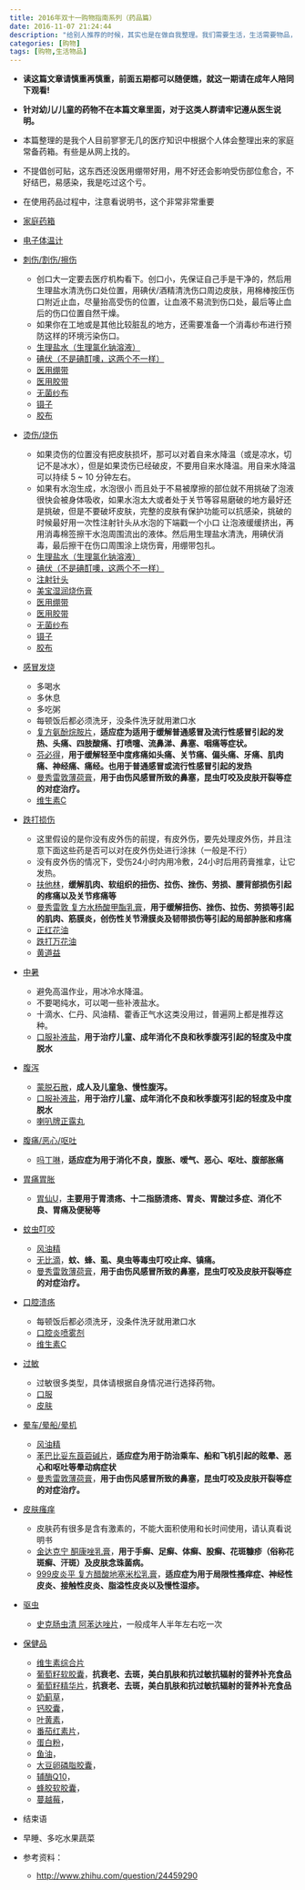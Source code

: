 ```yaml
---
title: 2016年双十一购物指南系列（药品篇）
date: 2016-11-07 21:24:44
description: "给别人推荐的时候，其实也是在做自我整理。我们需要生活，生活需要物品，仅此而已！"
categories: [购物]
tags: [购物,生活物品]
---
```

 
 
<!-- more -->
 
 
- **读这篇文章请慎重再慎重，前面五期都可以随便瞧，就这一期请在成年人陪同下观看!**
- **针对幼儿/儿童的药物不在本篇文章里面，对于这类人群请牢记遵从医生说明。**
- 本篇整理的是我个人目前寥寥无几的医疗知识中根据个人体会整理出来的家庭常备药箱。有些是从网上找的。
- 不提倡创可贴，这东西还没医用绷带好用，用不好还会影响受伤部位愈合，不好结巴，易感染，我是吃过这个亏。
- 在使用药品过程中，注意看说明书，这个非常非常重要
 
- [家庭药箱]()
- [电子体温计]()
- [刺伤/割伤/擦伤]()
    - 创口大一定要去医疗机构看下。创口小，先保证自己手是干净的，然后用生理盐水清洗伤口处位置，用碘伏/酒精清洗伤口周边皮肤，用棉棒按压伤口附近止血，尽量抬高受伤的位置，让血液不易流到伤口处，最后等止血后的伤口位置自然干燥。
    - 如果你在工地或是其他比较脏乱的地方，还需要准备一个消毒纱布进行预防这样的环境污染伤口。
    - [生理盐水（生理氯化钠溶液）]()
    - [碘伏（不是碘酊噢，这两个不一样）]()
    - [医用绷带]()
    - [医用胶带]()
    - [无菌纱布]()
    - [镊子]()
    - [胶布]()
- [烫伤/烧伤]()
    - 如果烫伤的位置没有把皮肤损坏，那可以对着自来水降温（或是凉水，切记不是冰水），但是如果烫伤已经破皮，不要用自来水降温。用自来水降温可以持续 5 ~ 10 分钟左右。
    - 如果有水泡生成，水泡很小 而且处于不易被摩擦的部位就不用挑破了泡液很快会被身体吸收，如果水泡太大或者处于关节等容易磨破的地方最好还是挑破，但是不要破坏皮肤，完整的皮肤有保护功能可以抗感染，挑破的时候最好用一次性注射针头从水泡的下端戳一个小口 让泡液缓缓挤出，再用消毒棉签擦干水泡周围流出的液体。然后用生理盐水清洗，用碘伏消毒，最后擦干在伤口周围涂上烧伤膏，用绷带包扎。
    - [生理盐水（生理氯化钠溶液）]()
    - [碘伏（不是碘酊噢，这两个不一样）]()
    - [注射针头]()
    - [美宝湿润烧伤膏]()
    - [医用绷带]()
    - [医用胶带]()
    - [无菌纱布]()
    - [镊子]()
    - [胶布]()
- [感冒发烧]()
    - 多喝水
    - 多休息
    - 多吃粥
    - 每顿饭后都必须洗牙，没条件洗牙就用漱口水
    - [复方氨酚烷胺片]()，**适应症为适用于缓解普通感冒及流行性感冒引起的发热、头痛、四肢酸痛、打喷嚏、流鼻涕、鼻塞、咽痛等症状。**
    - [芬必得]()，**用于缓解轻至中度疼痛如头痛、关节痛、偏头痛、牙痛、肌肉痛、神经痛、痛经。也用于普通感冒或流行性感冒引起的发热**
    - [曼秀雷敦薄荷膏]()，**用于由伤风感冒所致的鼻塞，昆虫叮咬及皮肤开裂等症的对症治疗。**
    - [维生素C]()
- [跌打损伤]()
    - 这里假设的是你没有皮外伤的前提，有皮外伤，要先处理皮外伤，并且注意下面这些药是否可以对在皮外伤处进行涂抹（一般是不行）
    - 没有皮外伤的情况下，受伤24小时内用冷敷，24小时后用药膏推拿，让它发热。
    - [扶他林]()，**缓解肌肉、软组织的扭伤、拉伤、挫伤、劳损、腰背部损伤引起的疼痛以及关节疼痛等**
    - [曼秀雷敦 复方水杨酸甲酯乳膏]()，**用于缓解扭伤、挫伤、拉伤、劳损等引起的肌肉、筋膜炎，创伤性关节滑膜炎及韧带损伤等引起的局部肿胀和疼痛**
    - [正红花油]()
    - [跌打万花油]()
	- [黄道益]()
- [中暑]()
    - 避免高温作业，用冰冷水降温。
    - 不要喝纯水，可以喝一些补液盐水。
    - 十滴水、仁丹、风油精、藿香正气水这类没用过，普遍网上都是推荐这种。
    - [口服补液盐]()，**用于治疗儿童、成年消化不良和秋季腹泻引起的轻度及中度脱水**
- [腹泻]()
    - [蒙脱石散]()，**成人及儿童急、慢性腹泻。**
    - [口服补液盐]()，**用于治疗儿童、成年消化不良和秋季腹泻引起的轻度及中度脱水**
	- [喇叭牌正露丸]()
- [腹痛/恶心/呕吐]()
    - [吗丁啉]()，**适应症为用于消化不良，腹胀、嗳气、恶心、呕吐、腹部胀痛**
- [胃痛胃胀]()
	- [胃仙U]()，**主要用于胃溃疡、十二指肠溃疡、胃炎、胃酸过多症、消化不良、胃痛及便秘等**
- [蚊虫叮咬]()
    - [风油精]()
    - [无比滴]()，**蚊、蜂、虱、臭虫等毒虫叮咬止痒、镇痛。**
    - [曼秀雷敦薄荷膏]()，**用于由伤风感冒所致的鼻塞，昆虫叮咬及皮肤开裂等症的对症治疗。**
- [口腔溃疡]()
    - 每顿饭后都必须洗牙，没条件洗牙就用漱口水
    - [口腔炎喷雾剂]()
    - [维生素C]()
- [过敏]()
    - 过敏很多类型，具体请根据自身情况进行选择药物。
    - [口服]()
    - [皮肤]()
- [晕车/晕船/晕机]()
    - [风油精]()
    - [苯巴比妥东莨菪碱片]()，**适应症为用于防治乘车、船和飞机引起的眩晕、恶心和呕吐等晕动病症状**
    - [曼秀雷敦薄荷膏]()，**用于由伤风感冒所致的鼻塞，昆虫叮咬及皮肤开裂等症的对症治疗。**
- [皮肤瘙痒]()
	- 皮肤药有很多是含有激素的，不能大面积使用和长时间使用，请认真看说明书
    - [金达克宁 酮康唑乳膏]()，**用于手癣、足癣、体癣、股癣、花斑糠疹（俗称花斑癣、汗斑）及皮肤念珠菌病。**
    - [999皮炎平 复方醋酸地塞米松乳膏]()，**适应症为用于局限性搔痒症、神经性皮炎、接触性皮炎、脂溢性皮炎以及慢性湿疹。**
- [驱虫]()
    - [史克肠虫清 阿苯达唑片]()，一般成年人半年左右吃一次
- [保健品]()
    - [维生素综合片]()
    - [葡萄籽软胶囊]()，**抗衰老、去斑，美白肌肤和抗过敏抗辐射的营养补充食品**
    - [葡萄籽精华片]()，**抗衰老、去斑，美白肌肤和抗过敏抗辐射的营养补充食品**
    - [奶蓟草]()，
    - [钙胶囊]()，
    - [叶黄素]()，
    - [番茄红素片]()，
    - [蛋白粉]()，
    - [鱼油]()，
    - [大豆卵磷脂胶囊]()，
    - [辅酶Q10]()，
    - [蜂胶软胶囊]()，
    - [蔓越莓]()，
 
 
- 结束语
 
- 早睡、多吃水果蔬菜
 
- 参考资料：
    - <http://www.zhihu.com/question/24459290>
 